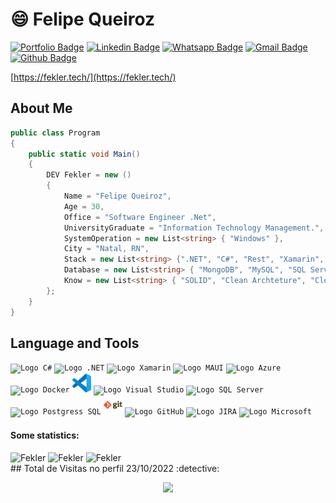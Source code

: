 # 😄 Felipe Queiroz

[![Portfolio Badge](https://img.shields.io/badge/-Portfolio-6633cc?style=flat-square&logo=Elixir&logoColor=white&color=black&link=https://fekler.tech/)](https://fekler.tech/)
[![Linkedin Badge](https://img.shields.io/badge/-Linkedin-6633cc?style=flat-square&logo=Linkedin&logoColor=white&color=black&link=https://www.linkedin.com/in/Fekler/)](https://www.linkedin.com/in/Fekler/)
[![Whatsapp Badge](https://img.shields.io/badge/-WhatsApp-6633cc?style=flat-square&logo=Whatsapp&logoColor=white&color=black&link=https://whats.link/fekler)](https://api.whatsapp.com/send?phone=5584933000468&text=Ol%C3%A1%2C%20Felipe!)
[![Gmail Badge](https://img.shields.io/badge/-Gmail-c14438?style=flat-square&logo=Gmail&logoColor=white&color=black&link=mailto:fekler.jobs@gmail.com)](mailto:fekler.jobs@gmail.com)
[![Github Badge](https://img.shields.io/badge/-Fekler-000?style=flat-square&logo=Github&logoColor=white&link=https://github.com/Fekler)](https://github.com/Fekler)

[https://fekler.tech/](https://fekler.tech/)

## About Me
<!---
public class DEV
{
    public string Name { get; set; }
    public int Age { get; set; }
    public string Office { get; set; }
    public string UniversityGraduate { get; set; }
    public List<string> SystemOperation { get; set; }
    public string City { get; set; }
    public List<string> Stack { get; set; }
    public List<string> Database { get; set; }
    public List<string> Know { get; set; }
}--->
```C#
public class Program
{
    public static void Main()
    {
        DEV Fekler = new ()
        {
            Name = "Felipe Queiroz",
            Age = 30,
            Office = "Software Engineer .Net",
            UniversityGraduate = "Information Technology Management.",
            SystemOperation = new List<string> { "Windows" },
            City = "Natal, RN",
            Stack = new List<string> {".NET", "C#", "Rest", "Xamarin", "MAUI"},
            Database = new List<string> { "MongoDB", "MySQL", "SQL Server", "Oracle" },
            Know = new List<string> { "SOLID", "Clean Archteture", "Clean Code", "TDD", "Scrum", "Jira", "Git" }
        };        
    }
}
```
## Language and Tools

<code><img
    height="30"
    src="https://github.com/Fekler/fekler.github.io/blob/main/Resources/Images/csharp.png?raw=true"
    alt="Logo C#"/></code>
<code><img
    height="30"
    src="https://github.com/Fekler/fekler.github.io/blob/main/Resources/Images/dotnet.png?raw=true"
    alt="Logo .NET"/></code>
<code><img
    height="30"
    src="https://github.com/Fekler/fekler.github.io/blob/main/Resources/Images/xamarin.png?raw=true"
    alt="Logo Xamarin"/></code>
<code><img
    height="30"
    src="https://github.com/Fekler/fekler.github.io/blob/main/Resources/Images/MAUI.png?raw=true"
    alt="Logo MAUI"/></code>
<code><img
    height="30"
    src="https://github.com/Fekler/fekler.github.io/blob/main/Resources/Images/azure.png?raw=true"
    alt="Logo Azure"/></code>
<code><img
    height="30"
    src="https://github.com/Fekler/fekler.github.io/blob/main/Resources/Images/docker.png?raw=true"
    alt="Logo Docker"/></code>
<code><img
    height="30"
    src="https://raw.githubusercontent.com/github/explore/80688e429a7d4ef2fca1e82350fe8e3517d3494d/topics/visual-studio-code/visual-studio-code.png"
    alt="Logo visual studio code"/></code>
<code><img
    height="30"
    src="https://th.bing.com/th/id/OIP.YfiasfgVF4lBtgVfis5glQHaHa?rs=1&pid=ImgDetMain"
    alt="Logo Visual Studio"/></code>
<code><img
    height="30"
    src="https://github.com/Fekler/fekler.github.io/blob/main/Resources/Images/sql-server.png?raw=true"
    alt="Logo SQL Server"/></code>
<code><img
    height="30"
    src="https://github.com/Fekler/fekler.github.io/blob/main/Resources/Images/postgresql.png?raw=true"
    alt="Logo Postgress SQL"/></code>
<code><img
    height="30"
    src="https://raw.githubusercontent.com/github/explore/80688e429a7d4ef2fca1e82350fe8e3517d3494d/topics/git/git.png"
    alt="Logo git"/></code>
<code><img
    height="30"
    src="https://www.vhv.rs/dpng/d/464-4644573_github-logo-png-github-transparent-png.png"
    alt="Logo GitHub"/></code>
<code><img
    height="30"
    src="https://th.bing.com/th/id/OIP.6KZsz3XVilk2EUbZABvU2QHaID?rs=1&pid=ImgDetMain"
    alt="Logo JIRA"/></code>
<code><img
    height="30"
    src="https://github.com/Fekler/fekler.github.io/blob/main/Resources/Images/microsoft.png?raw=true"
    alt="Logo Microsoft"/></code>

#### Some statistics:

<div>
<img loading="lazy" height="180em" alt="Fekler" src="https://github-readme-streak-stats.herokuapp.com/?user=Fekler&hide_border=true&theme=dark" />
<img loading="lazy" height="180em" alt="Fekler" src="https://github-readme-stats.vercel.app/api?username=Fekler&count_private=true&show_icons=true&custom_title=Github%20Status&hide=issues&hide_border=true&theme=dark" />
<img loading="lazy" height="180em" alt="Fekler" src="https://github-readme-stats.vercel.app/api/top-langs/?username=Fekler&layout=compact&langs_count=7&hide_border=true&theme=dark"/>
</div>
## Total de Visitas no perfil 23/10/2022 :detective: <br>
 <p align="center"> 
   <img alingn="center" loading="lazy" src="https://profile-counter.glitch.me/Fekler/count.svg" />
 </p>


<!--
### Hi there 👋

**Fekler/Fekler** is a ✨ _special_ ✨ repository because its `README.md` (this file) appears on your GitHub profile.

Here are some ideas to get you started:

- 🔭 I’m currently working on ...
- 🌱 I’m currently learning ...
- 👯 I’m looking to collaborate on ...
- 🤔 I’m looking for help with ...
- 💬 Ask me about ...
- 📫 How to reach me: ...
- 😄 Pronouns: ...
- ⚡ Fun fact: ...
-->
